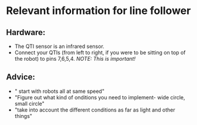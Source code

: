 # Relevant information for line follower

## Hardware: 

* The QTI sensor is an infrared sensor. 
* Connect your QTIs (from left to right, if you were to be sitting on top of the robot) to pins 7,6,5,4. *NOTE: This is important!* 


## Advice: 

* " start with robots all at same speed" 
* "Figure out what kind of onditions you need to implement- wide circle, small circle" 
* "take into account the different conditions as far as light and other things" 


